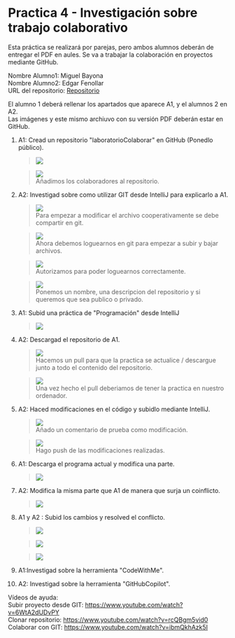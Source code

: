 # Practica 4 - Investigación sobre trabajo colaborativo

Esta práctica se realizará por parejas, pero ambos alumnos deberán de entregar el PDF en aules. Se va a trabajar la colaboración en proyectos mediante GitHub.

Nombre Alumno1:  Miguel Bayona <br>
Nombre Alumno2:  Edgar Fenollar <br>
URL del repositorio: <a href="https://github.com/bayonaa/laboratorioColaborar">Repositorio</a>

El alumno 1 deberá rellenar los apartados que aparece A1, y el alumnos 2 en A2.  
Las imágenes y este mismo archiuvo con su versión PDF deberán estar en GitHub.

1. A1: Cread un repositorio "laboratorioColaborar" en GitHub (Ponedlo público).
    > <img src="https://i.ibb.co/ZLYRycV/Captura-de-pantalla-2023-11-28-123250.png">
    
    ><img src="https://i.ibb.co/G5N6wT9/Captura-de-pantalla-2023-11-28-125116.png">
    ><br> Añadimos los colaboradores al repositorio.
2. A2: Investigad sobre como utilizar GIT desde IntelliJ para explicarlo a A1.
    > <img src="https://i.ibb.co/kXHNvNb/imagen-2023-11-28-124236979.png">
    > <br>Para empezar a modificar el archivo cooperativamente se debe compartir en git.

    > <img src="https://i.ibb.co/k5pThZK/imagen-2023-11-28-124343432.png">
    > <br>Ahora debemos loguearnos en git para empezar a subir y bajar archivos.
    
    > <img src="https://i.ibb.co/v1vgSrw/imagen-2023-11-28-124637169.png">
    > <br> Autorizamos para poder loguearnos correctamente.
    
    > <img src="https://i.ibb.co/JQ5By4y/imagen-2023-11-28-124831369.png">
    > <br> Ponemos un nombre, una descripcion del repositorio y si queremos que sea publico o privado.

3. A1: Subid una práctica de "Programación" desde IntelliJ
    ><img src="https://i.ibb.co/x3whD7Q/Captura-de-pantalla-2023-11-28-131049.png">
4. A2: Descargad el repositorio de A1.
    ><img src="https://i.ibb.co/YLvtSS7/imagen-2023-11-28-132024752.png">
    > <br> Hacemos un pull para que la practica se actualice / descargue junto a todo el contenido del repositorio.
    
    > <img src="https://i.ibb.co/sJYHhKJ/imagen-2023-11-28-132217398.png">
    > <br> Una vez hecho el pull deberiamos de tener la practica en nuestro ordenador.
5. A2: Haced modificaciones en el código y subidlo mediante IntelliJ.
    > <img src="https://i.ibb.co/LZy2Lq1/imagen-2023-11-28-132517204.png">
    > <br> Añado un comentario de prueba como modificación.
    
    > <img src="https://i.ibb.co/mJSDJVw/imagen-2023-11-28-132923039.png">
    > <br> Hago push de las modificaciones realizadas.
6. A1: Descarga el programa actual y modifica una parte.
   ><img src="https://i.ibb.co/M1KpWRX/Imagen1.png">
7. A2: Modifica la misma parte que A1 de manera que surja un coinflicto.
   > <img src="https://i.ibb.co/FXkYH4j/imagen-2023-11-28-191215208.png">
8. A1 y A2 : Subid los cambios y resolved el conflicto.
   ><img src="https://i.ibb.co/Y36rZ99/Imagen2.png">

   ><img src="https://i.ibb.co/mGQNf7B/Imagen3.png"> 

   ><img src="https://i.ibb.co/qkQNYfr/Imagen4.png">

9. A1:Investigad sobre la herramienta "CodeWithMe".  
10. A2: Investigad sobre la herramienta "GitHubCopilot".

Vídeos de ayuda:  
Subir proyecto desde GIT: https://www.youtube.com/watch?v=6WtA2dUDvPY  
Clonar repositorio: https://www.youtube.com/watch?v=rcQBgm5vid0
Colaborar con GIT: https://www.youtube.com/watch?v=ibmQkhAzk5I  


